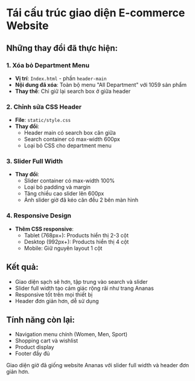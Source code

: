 # Tái cấu trúc giao diện E-commerce Website

## Những thay đổi đã thực hiện:

### 1. Xóa bỏ Department Menu
- **Vị trí**: `Index.html` - phần `header-main`
- **Nội dung đã xóa**: Toàn bộ menu "All Department" với 1059 sản phẩm
- **Thay thế**: Chỉ giữ lại search box ở giữa header

### 2. Chỉnh sửa CSS Header
- **File**: `static/style.css`
- **Thay đổi**:
  - Header main có search box căn giữa
  - Search container có max-width 600px
  - Loại bỏ CSS cho department menu

### 3. Slider Full Width
- **Thay đổi**:
  - Slider container có max-width 100%
  - Loại bỏ padding và margin
  - Tăng chiều cao slider lên 600px
  - Ảnh slider giờ đã kéo căn đều 2 bên màn hình

### 4. Responsive Design
- **Thêm CSS responsive**: 
  - Tablet (768px+): Products hiển thị 2-3 cột
  - Desktop (992px+): Products hiển thị 4 cột
  - Mobile: Giữ nguyên layout 1 cột

## Kết quả:
- Giao diện sạch sẽ hơn, tập trung vào search và slider
- Slider full width tạo cảm giác rộng rãi như trang Ananas
- Responsive tốt trên mọi thiết bị
- Header đơn giản hơn, dễ sử dụng

## Tính năng còn lại:
- Navigation menu chính (Women, Men, Sport)
- Shopping cart và wishlist
- Product display
- Footer đầy đủ

Giao diện giờ đã giống website Ananas với slider full width và header đơn giản hơn.